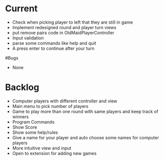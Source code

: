 # Current

* Check when picking player to left that they are still in game
* Implement redesigned round and player turn views
* put remove pairs code in OldMaidPlayerController
* Input validation
* parse some commands like help and quit
* A press enter to continue after your turn

#Bugs

* None

# Backlog

* Computer players with different controller and view
* Main menu to pick number of players
* Game to play more than one round with same players and keep track of winners
* Program Commands
* Show Score
* Show some help/rules
* Give a name for your player and auto choose some names for computer players
* More intuitive view and input
* Open to extension for adding new games
